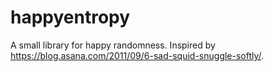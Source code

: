 # happyentropy
A small library for happy randomness. Inspired by https://blog.asana.com/2011/09/6-sad-squid-snuggle-softly/.
